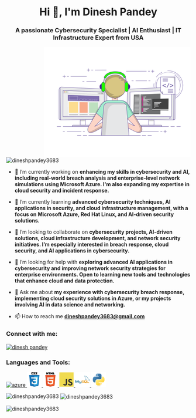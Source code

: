 <!DOCTYPE html>
<html lang="en">
<head>
    <meta charset="UTF-8">
    <meta name="viewport" content="width=device-width, initial-scale=1.0">
    <title>Increase Image Width Example</title>
</head>
<body>

<h1 align="center">Hi 👋, I'm Dinesh Pandey</h1>
<h3 align="center">A passionate Cybersecurity Specialist | AI Enthusiast | IT Infrastructure Expert from USA</h3>
<img align="right" alt="coding" width="400" src="https://raw.githubusercontent.com/devSouvik/devSouvik/master/gif3.gif">

<p align="left"> <img src="https://komarev.com/ghpvc/?username=dineshpandey3683&label=Profile%20views&color=0e75b6&style=flat" alt="dineshpandey3683" /> </p>

- 🔭 I’m currently working on **enhancing my skills in cybersecurity and AI, including real-world breach analysis and enterprise-level network simulations using Microsoft Azure. I'm also expanding my expertise in cloud security and incident response.**

- 🌱 I’m currently learning **advanced cybersecurity techniques, AI applications in security, and cloud infrastructure management, with a focus on Microsoft Azure, Red Hat Linux, and AI-driven security solutions.**

- 👯 I’m looking to collaborate on **cybersecurity projects, AI-driven solutions, cloud infrastructure development, and network security initiatives. I’m especially interested in breach response, cloud security, and AI applications in cybersecurity.**

- 🤝 I’m looking for help with **exploring advanced AI applications in cybersecurity and improving network security strategies for enterprise environments. Open to learning new tools and technologies that enhance cloud and data protection.**

- 💬 Ask me about **my experience with cybersecurity breach response, implementing cloud security solutions in Azure, or my projects involving AI in data science and networking.**

- 📫 How to reach me **dineshpandey3683@gmail.com**

<h3 align="left">Connect with me:</h3>
<p align="left">
<a href="https://linkedin.com/in/dinesh pandey" target="blank"><img align="center" src="https://raw.githubusercontent.com/rahuldkjain/github-profile-readme-generator/master/src/images/icons/Social/linked-in-alt.svg" alt="dinesh pandey" height="30" width="40" /></a>
</p>

<h3 align="left">Languages and Tools:</h3>
<p align="left"> <a href="https://azure.microsoft.com/en-in/" target="_blank" rel="noreferrer"> <img src="https://www.vectorlogo.zone/logos/microsoft_azure/microsoft_azure-icon.svg" alt="azure" width="40" height="40"/> </a> <a href="https://www.w3schools.com/css/" target="_blank" rel="noreferrer"> <img src="https://raw.githubusercontent.com/devicons/devicon/master/icons/css3/css3-original-wordmark.svg" alt="css3" width="40" height="40"/> </a> <a href="https://www.w3.org/html/" target="_blank" rel="noreferrer"> <img src="https://raw.githubusercontent.com/devicons/devicon/master/icons/html5/html5-original-wordmark.svg" alt="html5" width="40" height="40"/> </a> <a href="https://developer.mozilla.org/en-US/docs/Web/JavaScript" target="_blank" rel="noreferrer"> <img src="https://raw.githubusercontent.com/devicons/devicon/master/icons/javascript/javascript-original.svg" alt="javascript" width="40" height="40"/> </a> <a href="https://www.mysql.com/" target="_blank" rel="noreferrer"> <img src="https://raw.githubusercontent.com/devicons/devicon/master/icons/mysql/mysql-original-wordmark.svg" alt="mysql" width="40" height="40"/> </a> <a href="https://www.python.org" target="_blank" rel="noreferrer"> <img src="https://raw.githubusercontent.com/devicons/devicon/master/icons/python/python-original.svg" alt="python" width="40" height="40"/> </a> </p>

<p><img align="left" src="https://github-readme-stats.vercel.app/api/top-langs?username=dineshpandey3683&show_icons=true&locale=en&layout=compact" alt="dineshpandey3683" /></p>

<p>&nbsp;<img align="center" src="https://github-readme-stats.vercel.app/api?username=dineshpandey3683&show_icons=true&locale=en" alt="dineshpandey3683" /></p>

<p><img align="center" src="https://github-readme-streak-stats.herokuapp.com/?user=dineshpandey3683&" alt="dineshpandey3683" /></p>

</body>
</html>


